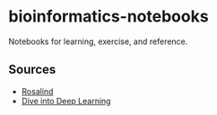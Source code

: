 # bioinformatics-notebooks
Notebooks for learning, exercise, and reference.

## Sources
- [Rosalind](https://rosalind.info/problems/list-view/)
- [Dive into Deep Learning](https://github.com/d2l-ai/d2l-en?tab=readme-ov-file)